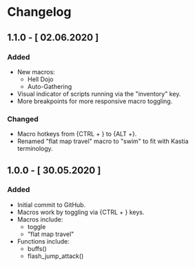 # Changelog

## 1.1.0 -  [ 02.06.2020 ]
### Added
- New macros:
  - Hell Dojo
  - Auto-Gathering
- Visual indicator of scripts running via the "inventory" key.
- More breakpoints for more responsive macro toggling.

### Changed
- Macro hotkeys from {CTRL + } to {ALT +}.
- Renamed "flat map travel" macro to "swim" to fit with Kastia terminology.

## 1.0.0 - [ 30.05.2020 ]
### Added
- Initial commit to GitHub.
- Macros work by toggling via {CTRL + } keys.
- Macros include:
  - toggle
  - "flat map travel"
- Functions include:
  - buffs()
  - flash_jump_attack()
